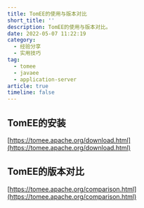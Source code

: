 ```yaml
---
title: TomEE的使用与版本对比
short_title: ''
description: TomEE的使用与版本对比。
date: 2022-05-07 11:22:19
category:
  - 经验分享
  - 实用技巧
tag:
  - tomee
  - javaee
  - application-server
article: true
timeline: false
---
```

## TomEE的安装

[https://tomee.apache.org/download.html](https://tomee.apache.org/download.html)

## TomEE的版本对比

[https://tomee.apache.org/comparison.html](https://tomee.apache.org/comparison.html)